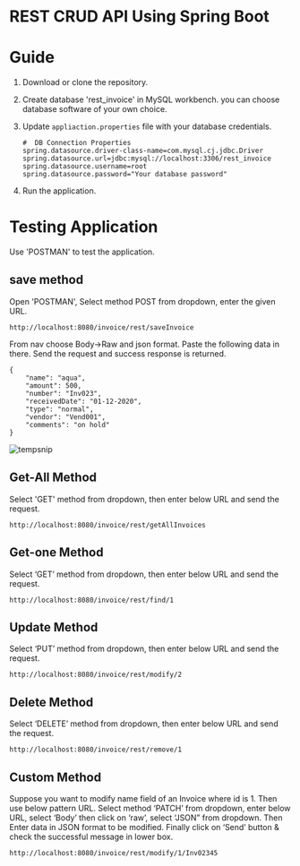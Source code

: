 # REST CRUD API Using Spring Boot

# Guide

1. Download or clone the repository.
2. Create database 'rest_invoice' in MySQL workbench. you can choose database software of your own choice.
3. Update `appliaction.properties` file with your database credentials.
    ```
    #  DB Connection Properties
   spring.datasource.driver-class-name=com.mysql.cj.jdbc.Driver
   spring.datasource.url=jdbc:mysql://localhost:3306/rest_invoice
   spring.datasource.username=root
   spring.datasource.password="Your database password"
    ```

4. Run the application.

# Testing Application
 Use 'POSTMAN' to test the application.

## save method
Open 'POSTMAN', Select method POST from dropdown, enter the given URL.
```
http://localhost:8080/invoice/rest/saveInvoice
```
From nav choose Body->Raw  and json format. Paste the following data in there. Send the request and success response is returned.
```
{
    "name": "aqua",
    "amount": 500,
    "number": "Inv023",
    "receivedDate": "01-12-2020",
    "type": "normal",
    "vendor": "Vend001",
    "comments": "on hold"
}
```
![tempsnip](https://user-images.githubusercontent.com/70872374/147855027-abdf4259-b8c3-4b5d-a054-7515b57be17b.png)

## Get-All Method

Select 'GET' method from dropdown, then enter below URL and send the request.
```
http://localhost:8080/invoice/rest/getAllInvoices
```

## Get-one Method
Select ‘GET’ method from dropdown, then enter below URL and send the request.
```
http://localhost:8080/invoice/rest/find/1 
```

## Update Method
Select ‘PUT’ method from dropdown, then enter below URL and send the request.
```
http://localhost:8080/invoice/rest/modify/2 
```

## Delete Method
Select ‘DELETE’ method from dropdown, then enter below URL and send the request.
``` 
http://localhost:8080/invoice/rest/remove/1
```

## Custom Method
Suppose you want to modify name field of an Invoice where id is 1.
Then use below pattern URL. Select method ‘PATCH’ from dropdown,
enter below URL, select ‘Body’ then click on ‘raw’, 
select ‘JSON” from dropdown. Then Enter data in JSON format to be modified.
Finally click on ‘Send’ button & check the successful message in lower box.
```
http://localhost:8080/invoice/rest/modify/1/Inv02345
```

